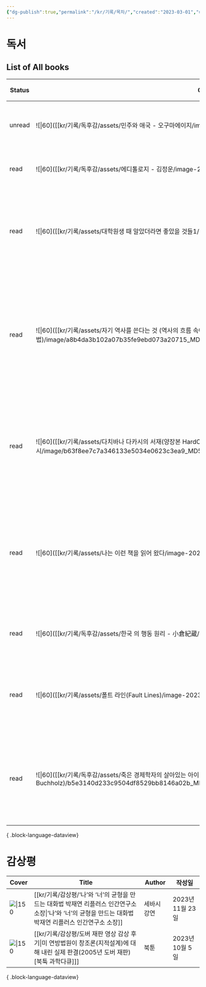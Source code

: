 ```yaml
---
{"dg-publish":true,"permalink":"/kr/기록/목차/","created":"2023-03-01","updated":"2023-03-01"}
---
```



# 독서

## List of All books


| Status | Cover                                                                                                                                                           | Title                                                                                                         | Author                                       | Publisher               | 작성일           |
| ------ | --------------------------------------------------------------------------------------------------------------------------------------------------------------- | ------------------------------------------------------------------------------------------------------------- | -------------------------------------------- | ----------------------- | ------------- |
| unread | ![\|60]([[kr/기록/독후감/assets/민주와 애국 - 오구마에이지/image-20231227212539530.png\|150]])                                                                                  | [[kr/기록/독후감/민주와 애국 - 오구마에이지\|민주와 애국]]                                                                      | <ul><li>오구마에이지</li></ul>                     | \-, May 10, 2019        | 2023년 12월 27일 |
| read   | ![\|60]([[kr/기록/독후감/assets/에디톨로지 - 김정운/image-20240107161320094.png\|150]])                                                                                      | [[kr/기록/독후감/에디톨로지 - 김정운\|에디톨로지]]                                                                           | <ul><li>김정운</li></ul>                        | \-, October 24, 2014    | 2024년 1월 7일   |
| read   | ![\|60]([[kr/기록/assets/대학원생 때 알았더라면 좋았을 것들1/image-20230924151710605.png\|150]])                                                                                 | [[kr/기록/대학원/대학원생 때 알았더라면 좋았을 것들/대학원생 때 알았더라면 좋았을 것들1\|대학원생 때 알았더라면 좋았을 것들]]                                | <ul><li>엄태웅^최윤섭^권창현</li></ul>                | 클라우드나인, 2019            | 2023년 5월 16일  |
| read   | ![\|60]([[kr/기록/assets/자기 역사를 쓴다는 것 (역사의 흐름 속에서 개인이 삶을 기록하는 방법)/image/a8b4da3b102a07b35fe9ebd073a20715_MD5.jpg\| 150]])                                         | [[kr/기록/타치바나 다카시(立花隆)/자기 역사를 쓴다는 것 (역사의 흐름 속에서 개인이 삶을 기록하는 방법)\|자기 역사를 쓴다는 것 (역사의 흐름 속에서 개인이 삶을 기록하는 방법)]] | <ul><li>다치바나 다카시</li></ul>                   | 바다출판사, 2018             | 2023년 9월 17일  |
| read   | ![\|60]([[kr/기록/assets/다치바나 다카시의 서재(양장본 HardCover) - 다치바나다카시/image/b63f8ee7c7a346133e5034e0623c3ea9_MD5.jpg\|150]])                                             | [[kr/기록/타치바나 다카시(立花隆)/다치바나 다카시의 서재(양장본 HardCover) - 다치바나다카시\|다치바나 다카시의 서재(양장본 HardCover)]]                 | <ul><li>다치바나다카시</li></ul>                    | \-, December 27, 2016   | 2023년 10월 17일 |
| read   | ![\|60]([[kr/기록/assets/나는 이런 책을 읽어 왔다/image-20230924151320317.png\|150]])                                                                                       | [[kr/기록/타치바나 다카시(立花隆)/나는 이런 책을 읽어 왔다 (다치바나 식 독서론, 독서술, 서재론)\|나는 이런 책을 읽어 왔다 (다치바나 식 독서론, 독서술, 서재론)]]       | <ul><li>다치바나 다카시</li></ul>                   | 청어람미디어, 2001            | 2023년 5월 1일   |
| read   | ![\|60]([[kr/기록/독후감/assets/한국 의 행동 원리 - 小倉紀蔵/Pasted image 20231203164003.png\|150]])                                                                            | [[kr/기록/독후감/한국 의 행동 원리 - 小倉紀蔵\|한국 의 행동 원리]]                                                                | <ul><li>小倉紀蔵</li></ul>                       | 마르코폴로, 2022             | 2023년 12월 3일  |
| read   | ![\|60]([[kr/기록/assets/폴트 라인(Fault Lines)/image-20230924151815335.png\|150]])                                                                                   | [[kr/기록/독후감/폴트 라인(Fault Lines)\|폴트 라인 (보이지 않는 균열이 어떻게 세계 경제를 위협하는가)]]                                      | 라구람 라잔                                       | 에코리브르, 2011             | 2023년 5월 15일  |
| read   | ![\|60]([[kr/기록/독후감/assets/죽은 경제학자의 살아있는 아이디어 - 토드 부크홀츠 (Todd G Buchholz)/b5e3140d233c9504df8529bb8146a02b_MD5.jpg\|b5e3140d233c9504df8529bb8146a02b_MD5.jpg]]) | [[kr/기록/독후감/죽은 경제학자의 살아있는 아이디어 - 토드 부크홀츠 (Todd G Buchholz)\|죽은 경제학자의 살아있는 아이디어]]                           | <ul><li>토드 부크홀츠 (Todd G. Buchholz)</li></ul> | 김영사, September 25, 2023 | 2023년 10월 14일 |

{ .block-language-dataview}

# 감상평

| Cover                                                  | Title                                                                                             | Author | 작성일           |
| ------------------------------------------------------ | ------------------------------------------------------------------------------------------------- | ------ | ------------- |
| ![\|150](https://img.youtube.com/vi/ZEk_eMZ6Sjo/0.jpg) | [[kr/기록/감상평/‘나’와 ‘너’의 균형을 만드는 대화법 박재연 리플러스 인간연구소 소장\|‘나’와 ‘너’의 균형을 만드는 대화법 박재연 리플러스 인간연구소 소장]] | 세바시 강연 | 2023년 11월 23일 |
| ![\|150](https://img.youtube.com/vi/IOQzvKAOpi4/0.jpg) | [[kr/기록/감상평/도버 재판 영상 감상 후기\|미 연방법원이 창조론(지적설계)에 대해 내린 실제 판결(2005년 도버 재판)[북툭 과학다큐]]]             | 북툰     | 2023년 10월 5일  |

{ .block-language-dataview}